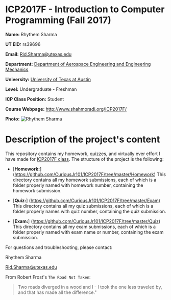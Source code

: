# ICP2017F - Introduction to Computer Programming (Fall 2017)

**Name:** Rhythem Sharma

**UT EID:** rs39696

**Email:** Rid.Sharma@utexas.edu

**Department:** [Department of Aerospace Engineering and Engineering Mechanics](http://www.ae.utexas.edu/)

**University:** [University of Texas at Austin](https://www.utexas.edu/)

**Level:** Undergraduate - Freshman

**ICP Class Position:** Student

**Course Webpage:** http://www.shahmoradi.org/ICP2017F/

**Photo:** ![Rhythem Sharma](https://github.com/CuriousJr101/ICP2017F/blob/master/Rhythem%20Sharma.jpg)

# Description of the project's content

This repository contains my homework, quizzes, and virtually ever effort I have made for [ICP2017F class](http://www.shahmoradi.org/ICP2017F/). The structure of the project is the following:

* [**Homework:**] (https://github.com/CuriousJr101/ICP2017F/tree/master/Homework) This directory contains all my homework submissions, each of which is a folder properly named with homework number, containing the homework submission.

* [**Quiz:**] (https://github.com/CuriousJr101/ICP2017F/tree/master/Exam) This directory contains all my quiz submissions, each of which is a folder properly names with quiz number, containing the quiz submission.

* [**Exam:**] (https://github.com/CuriousJr101/ICP2017F/tree/master/Quiz) This directory contains all my exam submissions, each of which is a folder properly named with exam name or number, containing the exam submission.


For questions and troubleshooting, please contact:

Rhythem Sharma

Rid.Sharma@utexas.edu





From Robert Frost's `The Road Not Taken`:

> Two roads diverged in a wood and I - I took the one less traveled by, and that has made all the difference."
